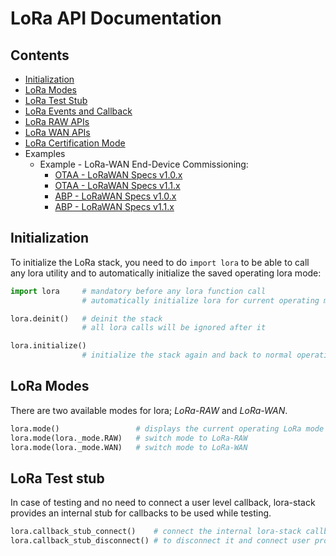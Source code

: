 <!------------------------------------------------------------------------------
 ! @copyright Copyright (c) 2023-2024 SG Wireless - All Rights Reserved
 !
 ! Permission is hereby granted, free of charge, to any person obtaining a copy
 ! of this software and associated documentation files(the “Software”), to deal
 ! in the Software without restriction, including without limitation the rights
 ! to use,  copy,  modify,  merge, publish, distribute, sublicense, and/or sell
 ! copies  of  the  Software,  and  to  permit  persons to whom the Software is
 ! furnished to do so, subject to the following conditions:
 !
 ! The above copyright notice and this permission notice shall be included in
 ! all copies or substantial portions of the Software.
 !
 ! THE SOFTWARE IS PROVIDED “AS IS”,  WITHOUT WARRANTY OF ANY KIND,  EXPRESS OR
 ! IMPLIED,  INCLUDING BUT NOT LIMITED TO  THE  WARRANTIES  OF  MERCHANTABILITY
 ! FITNESS FOR A PARTICULAR PURPOSE AND NONINFRINGEMENT.  IN NO EVENT SHALL THE
 ! AUTHORS  OR  COPYRIGHT  HOLDERS  BE  LIABLE FOR ANY CLAIM,  DAMAGES OR OTHER
 ! LIABILITY, WHETHER IN AN ACTION OF CONTRACT, TORT OR OTHERWISE, ARISING FROM,
 ! OUT OF OR IN  CONNECTION WITH  THE SOFTWARE OR  THE USE OR OTHER DEALINGS IN
 ! THE SOFTWARE.
 !
 ! @author  Ahmed Sabry (SG Wireless)
 !
 ! @brief   LoRa documentation main file.
 !----------------------------------------------------------------------------->

<!------------------------------------------------------------------------------
 ! Header and TOC
 !----------------------------------------------------------------------------->
# LoRa API Documentation

## Contents

* [Initialization](#init)
* [LoRa Modes](#modes)
* [LoRa Test Stub](#test-stub)
* [LoRa Events and Callback](lora-callback.md)
* [LoRa RAW APIs](lora-raw.md)
* [LoRa WAN APIs](lora-wan.md)
* [LoRa Certification Mode](lora-lctt.md)
* Examples
    - Example - LoRa-WAN End-Device Commissioning:
        - [OTAA - LoRaWAN Specs v1.0.x](../tst/mpy/lorawan_commission/commission_otaa_v1_0_x.py)
        - [OTAA - LoRaWAN Specs v1.1.x](../tst/mpy/lorawan_commission/commission_otaa_v1_1_x.py)
        - [ABP - LoRaWAN Specs v1.0.x](../tst/mpy/lorawan_commission/commission_abp_v1_0_x.py)
        - [ABP - LoRaWAN Specs v1.1.x](../tst/mpy/lorawan_commission/commission_abp_v1_1_x.py)

<!------------------------------------------------------------------------------
 ! Initialization
 !----------------------------------------------------------------------------->
<div id="init"></div>

## Initialization

To initialize the LoRa stack, you need to do `import lora` to be able to call
any lora utility and to automatically initialize the saved operating lora mode:

```python
import lora     # mandatory before any lora function call
                # automatically initialize lora for current operating mode

lora.deinit()   # deinit the stack
                # all lora calls will be ignored after it

lora.initialize()
                # initialize the stack again and back to normal operation
```

<!------------------------------------------------------------------------------
 ! LoRa Modes
 !----------------------------------------------------------------------------->
<div id="modes"></div>

## LoRa Modes
There are two available modes for lora; *LoRa-RAW* and *LoRa-WAN*.
```python
lora.mode()                 # displays the current operating LoRa mode
lora.mode(lora._mode.RAW)   # switch mode to LoRa-RAW
lora.mode(lora._mode.WAN)   # switch mode to LoRa-WAN
```

<!------------------------------------------------------------------------------
 ! LoRa Test stub
 !----------------------------------------------------------------------------->
<div id="test-stub"></div>

## LoRa Test stub
In case of testing and no need to connect a user level callback, lora-stack
provides an internal stub for callbacks to be used while testing.

```python
lora.callback_stub_connect()    # connect the internal lora-stack callback stub
lora.callback_stub_disconnect() # to disconnect it and connect user provided one
```

<!--- end of file ------------------------------------------------------------->
